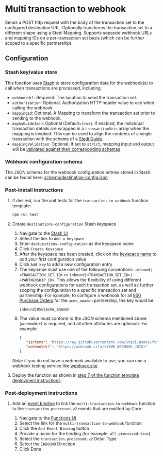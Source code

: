 # Multi transaction to webhook

Sends a POST http request with the body of the transaction set to the configured destination URL. Optionally transforms the transaction set to a different shape using a Stedi Mapping. Supports separate webhook URLs and mapping IDs on a per-transaction set basis (which can be further scoped to a specific partnership).

## Configuration

### Stash key/value store

This function uses [Stash](https://www.stedi.com/docs/stash/index) to store configuration data for the webhook(s) to call when transactions are processed, including: 

- `webhookUrl`: Required. The location to send the transaction set.
- `authorization`: Optional. Authorization HTTP header value to use when calling the webhook.
- `mappingId`: Optional. A Mapping to transform the transaction set prior to sending to the webhook.
- `mapAsGuideJson`: Optional (Default=`true`). If enabled, the individual transaction details are wrapped in a `transactionSets` array when the mapping is invoked. This can be used to align the contents of a single transaction with the schema of a [Stedi Guide](https://www.stedi.com/docs/operate/guide-json). 
- `mappingValidation`: Optional. If set to `strict`, mapping input and output will be [validated against their corresponding schemas](https://www.stedi.com/docs/mappings/transform-json-documents#enable-payload-validation)

### Webhook configuration schema

The JSON schema for the webhook configuration entries stored in Stash can be found here: [schema/destination-config.json](https://github.com/Stedi-Demos/function-templates/blob/main/src/functions/multi-transaction-to-webhook/schema/destination-config.json)

### Post-install instructions

1. If desired, run the unit tests for the `transaction-to-webhook` function template:

    ```bash
    npm run test
    ```
2. Create `destinations-configuration` Stash keyspace

   1. Navigate to the [Stash UI](https://www.stedi.com/app/stash)
   2. Select the link to `Add a keyspace`
   3. Enter `destinations-configuration` as the keyspace name
   4. Click `Create Keyspace`
   5. After the keyspace has been created, click on the [keyspace name](https://www.stedi.com/app/stash/keyspace/destinations-configuration) to add your first configuration value
   6. Click `Add key` to add a new configuration entry
   7. The keyname must use one of the following conventions: `inbound|<TRANSACTION_SET_ID>` or `inbound|<TRANSACTION_SET_ID>|<PARTNERSHIP_ID>`. This allows the flexibility of using different webhook configurations for each transaction set, as well as further scoping the configuration to a specific transaction set and partnership. For example, to configure a webhook for all [850 Purchase Orders](https://www.stedi.com/edi/x12/transaction-set/850) for the `acme_amazon` partnership, the key would be:
      ```text
      inbound|850|acme_amazon
      ```
   8. The value must conform to the JSON schema mentioned above (`webhookUrl` is required, and all other attributes are optional). For example:
      ```json
      {
         "$schema": "https://raw.githubusercontent.com/Stedi-Demos/function-templates/main/src/functions/multi-transaction-to-webhook/schema/destination-config.json",
         "webhookUrl": "https://webhook.site/<YOUR_WEBHOOK_UUID>"
      }
      ```

   _Note_: if you do not have a webhook available to use, you can use a webhook testing service like [webhook.site](https://webhook.site).

3. Deploy the function as shown in [step 7 of the function template deployment instructions](/README.md#deploying-function-templates)

### Post-deployment instructions

1. Add an [event binding](https://www.stedi.com/docs/core/consume-events-with-functions#subscribe-to-events) to link the `multi-transaction-to-webhook` function to the `transaction.processed.v2` events that are emitted by Core:

    1. Navigate to the [Functions UI](https://www.stedi.com/app/functions)
    2. Select the link for the `multi-transaction-to-webhook` function
    3. Click the `Add Event Binding` button
    4. Provide a name for the binding (for example: `all-processed-txns`)
    5. Select the `transaction.processed.v2` Detail Type
    6. Select the `INBOUND` Direction
    7. Click Done
